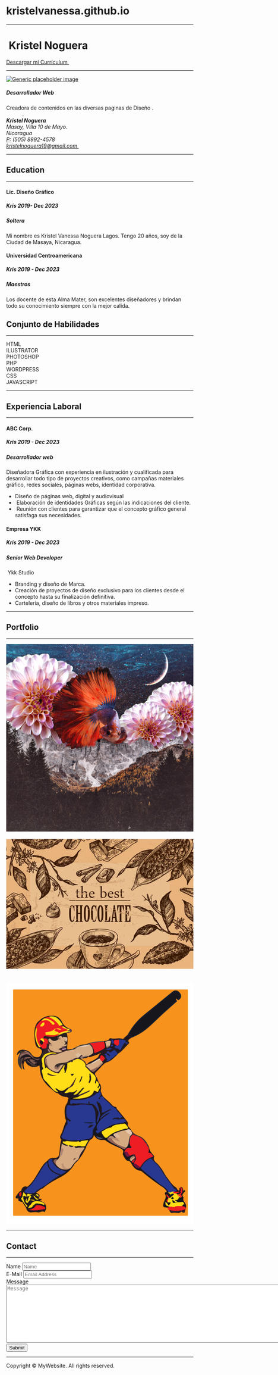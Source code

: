 # kristelvanessa.github.io
<!DOCTYPE html>
<html lang="en">
  <head>
    <meta charset="utf-8">
    <meta http-equiv="X-UA-Compatible" content="IE=edge">
    <meta name="viewport" content="width=device-width, initial-scale=1">
    <title>Bootstrap Resume Page Template</title>
    <!-- Bootstrap -->
    <link href="css/bootstrap-4.4.1.css" rel="stylesheet">
  </head>
  <body>
  <div class="container">
      <hr>
      <div class="row">
        <div class="col-6">
          <h1>&nbsp;Kristel Noguera&nbsp;</h1>
        </div>
        <div class="col-6">
          <p class="text-right"><a href="">Descargar mi Currículum&nbsp;</a></p>
        </div>
      </div>
      <hr>
      <div class="row">
        <div class="col-md-8 col-sm-12">
          <div class="media">
            <a href="curriculo github/IMG-20221225-WA0010.jpg"><img src="curriculo github/IMG-20221017-WA0009.jpg" alt="Generic placeholder image" class="img-fluid"></a>
<div class="media-body">
          <h5 class="mt-0">Desarrollador Web&nbsp;&nbsp;</h5>
          Creadora de contenidos en las diversas paginas de Diseño .&nbsp; &nbsp; &nbsp; &nbsp; &nbsp; &nbsp; &nbsp; &nbsp; &nbsp; &nbsp; &nbsp; &nbsp; &nbsp; &nbsp; &nbsp; &nbsp; &nbsp; &nbsp; &nbsp; &nbsp;.</div>
          </div>
        </div>
        <div class="col-md-4 col-sm-12">
          <div class="row justify-content-md-around m-1">
            <address>
              <strong>Kristel Noguera&nbsp;&nbsp;</strong><br>
              Masay, Villa 10 de Mayo.&nbsp; &nbsp;&nbsp; <br>
              Nicaragua<br>
              <abbr title="Phone">P:</abbr> (505) 8992-4578<br>
              <a href="mailto:#">kristelnoguera19@gmail.com&nbsp;</a>
            </address>
          </div>
        </div>
      </div>
      <hr>
      <div class="row">
        <div class="col-md-6 col-sm-12">
          <h2>Education</h2>
          <hr>
          <div class="row">
            <div class="col-6">
              <h4>Lic. Diseño Gráfico&nbsp;</h4>
            </div>
            <div class="col-6">
              <h5 class="text-right"><span aria-hidden="true"></span> Kris 2019- Dec 2023</h5>
            </div>
          </div>
          <h5><span class="badge badge-secondary">Soltera&nbsp;</span></h5>
          <p>Mi nombre es Kristel Vanessa Noguera Lagos.&nbsp;Tengo 20 años, soy de la Ciudad de Masaya, Nicaragua.&nbsp;</p>
          <div class="row">
            <div class="col-6">
              <h4>Universidad Centroamericana&nbsp; &nbsp;</h4>
            </div>
            <div class="col-6">
              <h5 class="text-right"><span aria-hidden="true"></span> Kris 2019 - Dec 2023</h5>
            </div>
          </div>
          <h5><span class="badge badge-secondary">Maestros</span></h5>
          <p>Los docente de esta Alma Mater, son excelentes diseñadores y brindan todo su conocimiento siempre con la mejor calida.&nbsp; &nbsp; &nbsp; &nbsp;&nbsp;</p>
        </div>
        <div class="col-md-6 col-sm-12">
          <h2>Conjunto de Habilidades&nbsp;</h2>
          <hr>
          <div class="progress mt-4">
            <div class="progress-bar bg-success" role="progressbar" aria-valuenow="85" aria-valuemin="0" aria-valuemax="100" style="width: 85%"> HTML</div>
          </div>
          <div class="progress mt-4">
            <div class="progress-bar bg-success" role="progressbar" aria-valuenow="80" aria-valuemin="0" aria-valuemax="100" style="width: 80%"> ILUSTRATOR&nbsp;</div>
          </div>
          <div class="progress mt-4">
            <div class="progress-bar bg-success" role="progressbar" aria-valuenow="70" aria-valuemin="0" aria-valuemax="100" style="width: 70%"> PHOTOSHOP&nbsp;</div>
          </div>
          <div class="progress mt-4">
            <div class="progress-bar bg-info" role="progressbar" aria-valuenow="60" aria-valuemin="0" aria-valuemax="100" style="width: 60%"> PHP</div>
          </div>
          <div class="progress mt-4">
            <div class="progress-bar bg-warning" role="progressbar" aria-valuenow="55" aria-valuemin="0" aria-valuemax="100" style="width: 55%"> WORDPRESS</div>
          </div>
          <div class="progress mt-4">
            <div class="progress-bar bg-danger" role="progressbar" aria-valuenow="50" aria-valuemin="0" aria-valuemax="100" style="width: 50%"> CSS&nbsp;</div>
          </div>
          <div class="progress mt-4">
            <div class="progress-bar bg-danger" role="progressbar" aria-valuenow="50" aria-valuemin="0" aria-valuemax="100" style="width: 50%"> JAVASCRIPT&nbsp;</div>
          </div>
        </div>
      </div>
      <hr>
    <h2>Experiencia Laboral&nbsp;</h2>
    <hr>
      <div class="row">
        <div class="col-md-6 col-sm-12">
          <div class="row">
            <div class="col-5">
              <h4>ABC Corp.</h4>
            </div>
            <div class="col-6">
              <h5 class="text-right"><span aria-hidden="true"></span> Kris 2019 - Dec 2023</h5>
            </div>
          </div>
          <h5><span class="badge badge-secondary">Desarrollador web&nbsp;</span></h5>
          <p>Diseñadora Gráfica con experiencia en ilustración y cualificada para desarrollar todo tipo de proyectos creativos, como campañas materiales gráfico, redes sociales, páginas webs, identidad corporativa.&nbsp;</p>
          <ul>
            <li>Diseño de páginas web, digital y audiovisual&nbsp;&nbsp;</li>
            <li>&nbsp;Elaboración de identidades Gráficas según las indicaciones del cliente.</li>
            <li>&nbsp;Reunión con clientes para garantizar que el concepto gráfico general satisfaga sus necesidades.</li>
          </ul>
        </div>
        <div class="col-md-6 col-sm-12">
          <div class="row">
            <div class="col-5">
              <h4>Empresa YKK&nbsp;</h4>
            </div>
            <div class="col-6">
              <h5 class="text-right"><span aria-hidden="true"></span> Kris 2019 - Dec 2023</h5>
            </div>
          </div>
          <h5><span class="badge badge-secondary">Senior Web Developer</span></h5>
          <p>&nbsp;Ykk Studio</p>
          <ul>
            <li>Branding y diseño de Marca.&nbsp;</li>
            <li>Creación de proyectos de diseño exclusivo para los clientes desde el concepto hasta su finalización definitiva.&nbsp;</li>
            <li>Cartelería, diseño de libros y otros materiales impreso.&nbsp;&nbsp;</li>
          </ul>
        </div>
      </div>
      <hr>
      <h2>Portfolio</h2>
      <hr>
      <div class="container">
        <div class="row text-center">
          <div class="col-sm-4 col-12 p-0"><img class="img-thumbnail"  src="curriculo github/collage jpg.jpg" alt=""></div>
          <div class="col-sm-4 col-12 p-0"><img class="img-thumbnail"  src="curriculo github/Logo-browvy--color-negro.png" alt=""></div>
          <div class="col-sm-4 col-12 p-0"><img class="img-thumbnail"  src="curriculo github/cafe.jpg" alt=""></div>
        </div>
        <div class="row text-center">
          <div class="col-sm-4 col-12 p-0"><img class="img-thumbnail"  src="curriculo github/Creación de un anuncio orgánico y una versión story_Mesa de trabajo 1.jpg" alt=""></div>
          <div class="col-sm-4 col-12 p-0"><img class="img-thumbnail"  src="curriculo github/Una ilustración hecha con gradientes._Mesa de trabajo 1.jpg" alt=""></div>
          <div class="col-sm-4 col-12 p-0"><img class="img-thumbnail"  src="curriculo github/foto 1.png" alt=""></div>
        </div>
      </div>
      <hr>
      <h2>Contact</h2>
      <hr>
      <div class="container">
        <div class="row justify-content-center">
          <div class="col-lg-8  col-12 jumbotron">
            <form>
              <div class="form-group">
                <label for="name">Name</label>
                <input type="text" class="form-control" id="name" name="name" placeholder="Name">
              </div>
              <div class="form-group">
                <label for="email">E-Mail</label>
                <input type="email" class="form-control" id="email" name="email" placeholder="Email Address" aria-describedby="emailHelp">
                <span id="emailHelp" class="form-text text-muted" style="display: none;">Please enter a valid e-mail address.</span>
              </div>
              <div class="form-group">
                <label for="message">Message</label>
                <textarea rows="10" cols="100" class="form-control" id="message" name="message" placeholder="Message" aria-describedby="messageHelp"></textarea>
                <span id="messageHelp" class="form-text text-muted" style="display: none;">Please enter a message.</span>
              </div>
              <div class="text-center">
                <button type="submit" class="btn btn-primary">Submit</button>
              </div>
            </form>
          </div>
        </div>
      </div>
      <hr>
      <footer class="text-center">
        <div class="container">
          <div class="row">
            <div class="col-12">
              <p>Copyright © MyWebsite. All rights reserved.</p>
            </div>
          </div>
        </div>
      </footer>
    </div>
    <!-- jQuery (necessary for Bootstrap's JavaScript plugins) -->
    <script src="js/jquery-3.4.1.min.js"></script>
    <!-- Include all compiled plugins (below), or include individual files as needed -->
    <script src="js/popper.min.js"></script>
    <script src="js/bootstrap-4.4.1.js"></script>
  </body>
</html>

